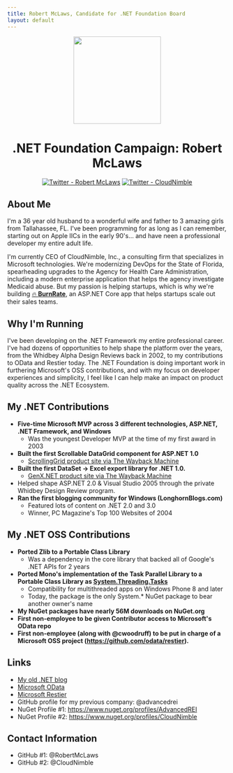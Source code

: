 ```yaml
---
title: Robert McLaws, Candidate for .NET Foundation Board
layout: default
---
```


<div align="center">
  <img src="https://user-images.githubusercontent.com/1657085/53609747-504f0580-3b96-11e9-979d-0727bcc63f42.png" width="200" />
  <h1> .NET Foundation Campaign: Robert McLaws</h1>
  <p>
    <a href="https://twitter.com/robertmclaws"><img src="https://img.shields.io/badge/twitter-@robertmclaws-55acee.svg?style=for-the-badge&logo=twitter" alt="Twitter - Robert McLaws"></a>  
    <a href="https://twitter.com/cloud_nimble"><img src="https://img.shields.io/badge/twitter-@cloud__nimble-55acee.svg?style=for-the-badge&logo=twitter" alt="Twitter - CloudNimble"></a>
  </p>
</div>

## About Me
I'm a 36 year old husband to a wonderful wife and father to 3 amazing girls from Tallahassee, FL. I've been programming for as long as I can remember, starting out on Apple IICs in the early 90's... and have neen a professional developer my entire adult life.

I'm currently CEO of CloudNimble, Inc., a consulting firm that specializes in Microsoft technologies. We're modernizing DevOps for the State of Florida, spearheading upgrades to the Agency for Health Care Administration, including a modern enterprise application that helps the agency investigate Medicaid abuse. But my passion is helping startups, which is why we're building [🔥 **BurnRate**](https://burnrate.io), an ASP.NET Core app that helps startups scale out their sales teams.

## Why I'm Running
I've been developing on the .NET Framework my entire professional career. I've had dozens of opportunities to help shape the platform over the years, from the Whidbey Alpha Design Reviews back in 2002, to my contributions to OData and Restier today. The .NET Foundation is doing important work in furthering Microsoft's OSS contributions, and with my focus on developer experiences and simplicity, I feel like I can help make an impact on product quality across the .NET Ecosystem.

## My .NET Contributions
- **Five-time Microsoft MVP across 3 different technologies, ASP.NET, .NET Framework, and Windows**
  - Was the youngest Developer MVP at the time of my first award in 2003
- **Built the first Scrollable DataGrid component for ASP.NET 1.0**
  - [ScrollingGrid product site via The Wayback Machine](https://web.archive.org/web/20040603050441/http://www.interscapeusa.com/Products/ScrollingGrid/)
- **Built the first DataSet -> Excel export library for .NET 1.0.**
  - [GenX.NET product site via The Wayback Machine](https://web.archive.org/web/20040603043814/http://www.interscapeusa.com/Products/GenX/)
- Helped shape ASP.NET 2.0 & Visual Studio 2005 through the private Whidbey Design Review program.
- **Ran the first blogging community for Windows (LonghornBlogs.com)**
  - Featured lots of content on .NET 2.0 and 3.0
  - Winner, PC Magazine's Top 100 Websites of 2004

## My .NET OSS Contributions
- **Ported Zlib to a Portable Class Library**
  - Was a dependency in the core library that backed all of Google's .NET APIs for 2 years
- **Ported Mono's implementation of the Task Parallel Library to a Portable Class Library as [System.Threading.Tasks](https://www.nuget.org/packages/System.Threading.Tasks/)**
  - Compatibility for multithreaded apps on Windows Phone 8 and later
  - Today, the package is the only System.* NuGet package to bear another owner's name
- **My NuGet packages have nearly 56M downloads on NuGet.org**
- **First non-employee to be given Contributor access to Microsoft's OData repo**
- **First non-employee (along with @cwoodruff) to be put in charge of a Microsoft OSS project (https://github.com/odata/restier).**

## Links
* [My old .NET blog](https://weblogs.asp.net/rmclaws)
* [Microsoft OData](https://github.com/odata)
* [Microsoft Restier](https://github.com/odata/restier)
* GitHub profile for my previous company: @advancedrei
* NuGet Profile #1: https://www.nuget.org/profiles/AdvancedREI
* NuGet Profile #2: https://www.nuget.org/profiles/CloudNimble

## Contact Information
* GitHub #1: @RobertMcLaws
* GitHub #2: @CloudNimble

<!--
Link References
-->

[twitter-robert]:https://twitter.com/robertmclaws
[twitter-cn]:https://twitter.com/cloud_nimble
[code-of-conduct]:https://opensource.microsoft.com/codeofconduct/

[github-version-img]:https://img.shields.io/github/release/ryanoasis/nerd-fonts.svg?style=for-the-badge
[gitter-img]:https://img.shields.io/gitter/room/nwjs/nw.js.svg?style=for-the-badge
[code-climate-img]:https://img.shields.io/codeclimate/issues/github/ryanoasis/nerd-fonts.svg?style=for-the-badge
[code-of-conduct-img]: https://img.shields.io/badge/code%20of-conduct-00a1f1.svg?style=for-the-badge&logo=windows